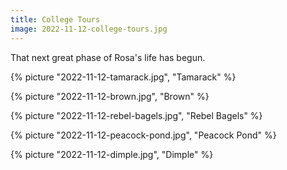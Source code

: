 ```yaml
---
title: College Tours
image: 2022-11-12-college-tours.jpg
---
```


That next great phase of Rosa's life has begun.

<!--more-->

{% picture "2022-11-12-tamarack.jpg", "Tamarack" %}

{% picture "2022-11-12-brown.jpg", "Brown" %}

{% picture "2022-11-12-rebel-bagels.jpg", "Rebel Bagels" %}

{% picture "2022-11-12-peacock-pond.jpg", "Peacock Pond" %}

{% picture "2022-11-12-dimple.jpg", "Dimple" %}
